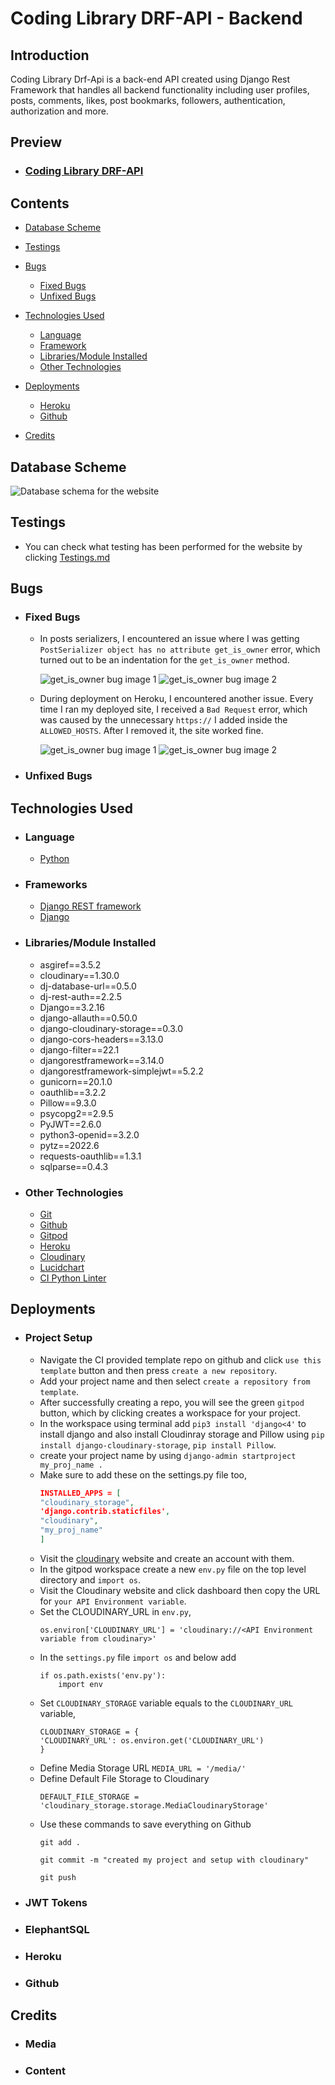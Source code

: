 # Coding Library DRF-API - Backend

## Introduction

Coding Library Drf-Api is a back-end API created using Django Rest Framework that handles all backend functionality including user profiles, posts, comments, likes, post bookmarks, followers, authentication, authorization and more.

## Preview
* ### [Coding Library DRF-API ](https://coding-library-drf-api.herokuapp.com/) 

## Contents
* [Database Scheme](#database-scheme)

* [Testings](#testings)

* [Bugs](#bugs)
    * [Fixed Bugs](#fixed-bugs)
    * [Unfixed Bugs](#unfixed-bugs)

* [Technologies Used](#technologies-used)

    * [Language](#language)
    * [Framework](#frameworks)
    * [Libraries/Module Installed](#librariesmodule-installed)
    * [Other Technologies](#other-technologies)

* [Deployments](#deployments)

    * [Heroku](#heroku)
    * [Github](#github)

* [Credits](#credits)


## Database Scheme
![Database schema for the website](static/readme-images/database-schema.png)

## Testings
* You can check what testing has been performed for the website by clicking [Testings.md](Testings.md)

## Bugs

* ### Fixed Bugs
    * In posts serializers, I encountered an issue where I was getting `PostSerializer object has no attribute get_is_owner` error, which turned out to be an indentation for the `get_is_owner` method.  

        ![get_is_owner bug image 1](static/readme-images/get_is_owner-bug-1.png)
        ![get_is_owner bug image 2](static/readme-images/get_is_owner-bug-2.png)  

    * During deployment on Heroku, I encountered another issue. Every time I ran my deployed site, I received a `Bad Request` error, which was caused by the unnecessary `https://` I added inside the `ALLOWED_HOSTS`. After I removed it, the site worked fine.

        ![get_is_owner bug image 1](static/readme-images/bad-request-deployed-error-1.png)
        ![get_is_owner bug image 2](static/readme-images/bad-request-deployed-error-2.png) 

        
* ### Unfixed Bugs

## Technologies Used

* ### Language
    * [Python](https://www.python.org/) 
* ### Frameworks
    * [Django REST framework](https://www.django-rest-framework.org/)
    * [Django](https://docs.djangoproject.com/en/4.1/)

* ### Libraries/Module Installed
    * asgiref==3.5.2
    * cloudinary==1.30.0
    * dj-database-url==0.5.0
    * dj-rest-auth==2.2.5
    * Django==3.2.16
    * django-allauth==0.50.0
    * django-cloudinary-storage==0.3.0
    * django-cors-headers==3.13.0
    * django-filter==22.1
    * djangorestframework==3.14.0
    * djangorestframework-simplejwt==5.2.2
    * gunicorn==20.1.0
    * oauthlib==3.2.2
    * Pillow==9.3.0
    * psycopg2==2.9.5
    * PyJWT==2.6.0
    * python3-openid==3.2.0
    * pytz==2022.6
    * requests-oauthlib==1.3.1
    * sqlparse==0.4.3

* ### Other Technologies
    * [Git](https://git-scm.com/)
    * [Github](https://github.com/)
    * [Gitpod](https://gitpod.io/workspaces)
    * [Heroku](https://dashboard.heroku.com/apps)
    * [Cloudinary](https://cloudinary.com/)
    * [Lucidchart](https://lucid.app/documents#/dashboard)
    * [CI Python Linter](https://pep8ci.herokuapp.com/)

## Deployments
* ### Project Setup
    * Navigate the CI provided template repo on github and click `use this template` button and then press `create a new repository`.
    * Add your project name and then select `create a repository from template`.
    * After successfully creating a repo, you will see the green `gitpod` button, which by clicking creates a workspace for your project.
    * In the workspace using terminal add `pip3 install 'django<4'` to install django and also install Cloudinray storage and Pillow using `pip install django-cloudinary-storage`, `pip install Pillow`.
    * create your project name by using `django-admin startproject my_proj_name .`
    * Make sure to add these on the settings.py file too,  
        ``` json
        INSTALLED_APPS = [
        "cloudinary_storage",
        'django.contrib.staticfiles',
        "cloudinary",
        "my_proj_name"
        ] 
        ```
    * Visit the [cloudinary](https://cloudinary.com/) website and create an account with them.
    * In the gitpod workspace create a new `env.py` file on the top level directory and `import os`.
    * Visit the Cloudinary website and click dashboard then copy the URL for `your API Environment variable`.
    * Set the CLOUDINARY_URL in `env.py`,
        ```
        os.environ['CLOUDINARY_URL'] = 'cloudinary://<API Environment variable from cloudinary>'
        ```
    * In the `settings.py` file `import os` and below add
        ```
        if os.path.exists('env.py'):
            import env
        ```
    * Set `CLOUDINARY_STORAGE` variable equals to the `CLOUDINARY_URL` variable,
        ```
        CLOUDINARY_STORAGE = {
        'CLOUDINARY_URL': os.environ.get('CLOUDINARY_URL')
        }
        ```
    * Define Media Storage URL
        `MEDIA_URL = '/media/'`
    * Define Default File Storage to Cloudinary
        ```
        DEFAULT_FILE_STORAGE = 'cloudinary_storage.storage.MediaCloudinaryStorage'
        ```
    * Use these commands to save everything on Github
        ```
        git add .  

        git commit -m "created my project and setup with cloudinary"

        git push
        ```



* ### JWT Tokens
* ### ElephantSQL
* ### Heroku
* ### Github

## Credits
* ### Media
* ### Content




